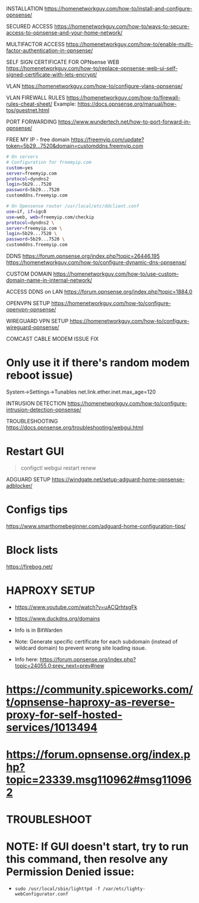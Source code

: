 INSTALLATION
https://homenetworkguy.com/how-to/install-and-configure-opnsense/

SECURED ACCESS
https://homenetworkguy.com/how-to/ways-to-secure-access-to-opnsense-and-your-home-network/

MULTIFACTOR ACCESS
https://homenetworkguy.com/how-to/enable-multi-factor-authentication-in-opnsense/

SELF SIGN CERTIFICATE FOR OPNsense WEB
https://homenetworkguy.com/how-to/replace-opnsense-web-ui-self-signed-certificate-with-lets-encrypt/

VLAN
https://homenetworkguy.com/how-to/configure-vlans-opnsense/

VLAN FIREWALL RULES
https://homenetworkguy.com/how-to/firewall-rules-cheat-sheet/
Example: https://docs.opnsense.org/manual/how-tos/guestnet.html

PORT FORWARDING
https://www.wundertech.net/how-to-port-forward-in-opnsense/

FREE MY IP - free domain
https://freemyip.com/update?token=5b29...7520&domain=customddns.freemyip.com

```bash
# On servers
# Configuration for freemyip.com
custom=yes
server=freemyip.com
protocol=dyndns2
login=5b29...7520
password=5b29...7520
customddns.freemyip.com
```

```bash
# On Opensense router /usr/local/etc/ddclient.conf
use=if, if=igc0
use=web, web=freemyip.com/checkip
protocol=dyndns2 \
server=freemyip.com \
login=5b29...7520 \
password=5b29...7520 \
customddns.freemyip.com
```

DDNS
https://forum.opnsense.org/index.php?topic=26446.195
https://homenetworkguy.com/how-to/configure-dynamic-dns-opnsense/

CUSTOM DOMAIN
https://homenetworkguy.com/how-to/use-custom-domain-name-in-internal-network/

ACCESS DDNS on LAN
https://forum.opnsense.org/index.php?topic=1884.0

OPENVPN SETUP
https://homenetworkguy.com/how-to/configure-openvpn-opnsense/

WIREGUARD VPN SETUP
https://homenetworkguy.com/how-to/configure-wireguard-opnsense/

COMCAST CABLE MODEM ISSUE FIX
# Only use it if there's random modem reboot issue)
System->Settings->Tunables
net.link.ether.inet.max_age=120

INTRUSION DETECTION
https://homenetworkguy.com/how-to/configure-intrusion-detection-opnsense/

TROUBLESHOOTING
https://docs.opnsense.org/troubleshooting/webgui.html
# Restart GUI
> configctl webgui restart renew

ADGUARD SETUP
https://windgate.net/setup-adguard-home-opnsense-adblocker/
# Configs tips
https://www.smarthomebeginner.com/adguard-home-configuration-tips/
# Block lists
https://firebog.net/

# HAPROXY SETUP
*  https://www.youtube.com/watch?v=uACQrhtsgFk
*  https://www.duckdns.org/domains
*  Info is in BitWarden

*  Note: Generate specific certificate for each subdomain (instead of wildcard domain) to prevent wrong site loading issue.
*  Info here: https://forum.opnsense.org/index.php?topic=24055.0;prev_next=prev#new

# https://community.spiceworks.com/t/opnsense-haproxy-as-reverse-proxy-for-self-hosted-services/1013494
# https://forum.opnsense.org/index.php?topic=23339.msg110962#msg110962

# TROUBLESHOOT
# NOTE: If GUI doesn't start, try to run this command, then resolve any Permission Denied issue:
* `sudo /usr/local/sbin/lighttpd -f /var/etc/lighty-webConfigurator.conf`
